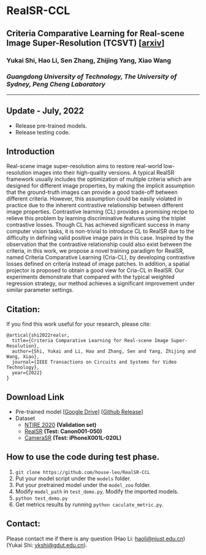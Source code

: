 # RealSR-CCL 

## Criteria Comparative Learning for Real-scene Image Super-Resolution (TCSVT) [[arxiv](https://arxiv.org/abs/2207.12767)]

### Yukai Shi, Hao Li, Sen Zhang, Zhijing Yang, Xiao Wang

### *Guangdong University of Technology, The University of Sydney, Peng Cheng Laboratory*
---
## Update - July, 2022
- Release pre-trained models.
- Release testing code.

## Introduction

Real-scene image super-resolution aims to restore real-world low-resolution images into their high-quality versions. A typical RealSR framework usually includes the optimization of multiple criteria which are designed for different image properties, by making the implicit assumption that the ground-truth images can provide a good trade-off between different criteria. However, this assumption could be easily violated in practice due to the inherent contrastive relationship between different image properties. Contrastive learning (CL) provides a promising recipe to relieve this problem by learning discriminative features using the triplet contrastive losses. Though CL has achieved significant success in many computer vision tasks, it is non-trivial to introduce CL to RealSR due to the difficulty in defining valid positive image pairs in this case. Inspired by the observation that the contrastive relationship could also exist between the criteria, in this work, we propose a novel training paradigm for RealSR, named Criteria Comparative Learning (Cria-CL), by developing contrastive losses defined on criteria instead of image patches. In addition, a spatial projector is proposed to obtain a good view for Cria-CL in RealSR. Our experiments demonstrate that compared with the typical weighted regression strategy, our method achieves a significant improvement under similar parameter settings. 


## Citation:
If you find this work useful for your research, please cite:

```
@artical{shi2022realsr,
  title={Criteria Comparative Learning for Real-scene Image Super-Resolution},
  author={Shi, Yukai and Li, Hao and Zhang, Sen and Yang, Zhijing and Wang, Xiao},
  journal={IEEE Transactions on Circuits and Systems for Video Technology},
  year={2022}
}
```

## Download Link
- Pre-trained model [[Google Drive](https://drive.google.com/file/d/1Aunk1UoZAWq45pr6tZkjsTMcc4Qv7lbO/view?usp=sharing)] [[Github Release](https://github.com/House-Leo/RealSR-CCL/releases/download/Premodel/model.zip)]
- Dataset
  - [NTIRE 2020](https://competitions.codalab.org/competitions/22221) **(Validation set)**
  - [RealSR](https://github.com/csjcai/RealSR) **(Test: Canon001-050)**
  - [CameraSR](https://github.com/ngchc/CameraSR) **(Test: iPhoneX001L-020L)**

## How to use the code during test phase.

1. `git clone https://github.com/house-leo/RealSR-CCL`
2. Put your model script under the `models` folder.
3. Put your pretrained model under the `model_zoo` folder.
4. Modify `model_path` in `test_demo.py`. Modify the imported models.
5. `python test_demo.py`
6. Get metrics results by running `python caculate_metric.py`. 

## Contact:
Please contact me if there is any question (Hao Li: haoli@njust.edu.cn) (Yukai Shi: ykshi@gdut.edu.cn).